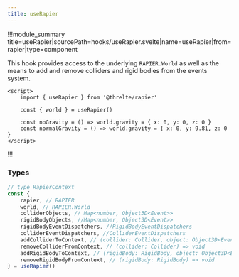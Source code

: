 ```yaml
---
title: useRapier
---
```


!!!module_summary title=useRapier|sourcePath=hooks/useRapier.svelte|name=useRapier|from=rapier|type=component

This hook provides access to the underlying `RAPIER.World` as well as the means to add and remove colliders and rigid bodies from the events system.

```svelte
<script>
	import { useRapier } from '@threlte/rapier'

	const { world } = useRapier()

	const noGravity = () => world.gravity = { x: 0, y: 0, z: 0 }
	const normalGravity = () => world.gravity = { x: 0, y: 9.81, z: 0 }
</script>
```

!!!

### Types

```ts
// type RapierContext
const {
    rapier, // RAPIER
    world, // RAPIER.World
    colliderObjects, // Map<number, Object3D<Event>>
    rigidBodyObjects, //Map<number, Object3D<Event>>
    rigidBodyEventDispatchers, //RigidBodyEventDispatchers
    colliderEventDispatchers, //ColliderEventDispatchers
    addColliderToContext, // (collider: Collider, object: Object3D<Event>, eventDispatcher: ColliderEventDispatcher) => void
    removeColliderFromContext, // (collider: Collider) => void
    addRigidBodyToContext, // (rigidBody: RigidBody, object: Object3D<Event>, eventDispatcher: RigidBodyEventDispatcher) => void
    removeRigidBodyFromContext, // (rigidBody: RigidBody) => void
} = useRapier()
```
